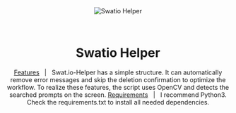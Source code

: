 <div align="center" id="top"> 
  <img src="./.github/app.gif" alt="Swatio Helper" />

  &#xa0;
</div>

<h1 align="center">Swatio Helper</h1>



<p align="center">
  <a href="#sparkles-features">Features</a> &#xa0; | &#xa0;
  Swat.io-Helper has a simple structure. It can automatically remove error messages and skip the deletion confirmation to optimize the workflow. To realize these features, the script uses OpenCV and detects the searched prompts on the screen.
  <a href="#white_check_mark-requirements">Requirements</a> &#xa0; | &#xa0;
  I recommend Python3. Check the requirements.txt to install all needed dependencies.
</p>


